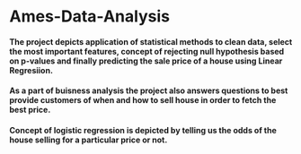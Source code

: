 # Ames-Data-Analysis
#### The project depicts application of statistical methods to clean data, select the most important features, concept of rejecting null hypothesis based on p-values and finally predicting the sale price of a house using Linear Regresiion.
#### As a part of buisness analysis the project also answers questions to best provide customers of when and how to sell house in order to fetch the best price.
#### Concept of logistic regression is depicted by telling us the odds of the house selling for a particular price or not.
